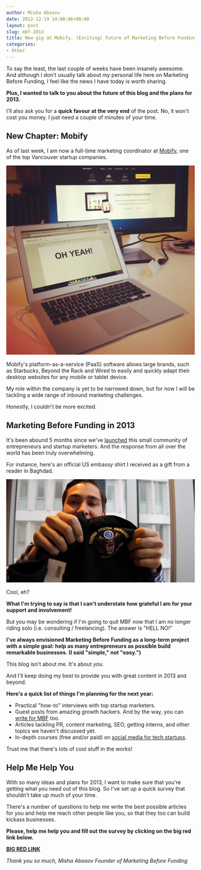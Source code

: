 ```yaml
---
author: Misha Abasov
date: 2012-12-19 14:00:06+00:00
layout: post
slug: mbf-2013
title: New gig at Mobify. (Exciting) Future of Marketing Before Funding
categories:
- Other
---
```


To say the least, the last couple of weeks have been insanely awesome. And although I don't usually talk about my personal life here on Marketing Before Funding, I feel like the news I have today is worth sharing.

**Plus, I wanted to talk to you about the future of this blog and the plans for 2013.**

I'll also ask you for a **quick favour at the very end** of the post. No, it won't cost you money. I just need a couple of minutes of your time.

<!-- more -->

## New Chapter: Mobify


As of last week, I am now a full-time marketing coordinator at [Mobify](//mobify.com), one of the top Vancouver startup companies.

![Misha Abasov's Desk at Mobify](/wp-content/uploads/2012/12/2012-12-11-17.37.59.jpg)

Mobify's platform-as-a-service (PaaS) software allows large brands, such as Starbucks, Beyond the Rack and Wired to easily and quickly adapt their desktop websites for any mobile or tablet device.

My role within the company is yet to be narrowed down, but for now I will be tackling a wide range of inbound marketing challenges.

Honestly, I couldn't be more excited.


## Marketing Before Funding in 2013


It's been abound 5 months since we've [launched](/2012/08/07/startup-marketing-priorities/) this small community of entrepreneurs and startup marketers. And the response from all over the world has been truly overwhelming.

For instance, here's an official US embassy shirt I received as a gift from a reader in Baghdad.

![Shirt from the US embassy in Baghdad ](/wp-content/uploads/2012/12/Screen-Shot-2012-12-18-at-8.08.53-PM.png)

Cool, eh?

**What I'm trying to say is that I can't understate how grateful I am for your support and involvement!**

But you may be wondering if I'm going to quit MBF now that I am no longer riding solo (i.e. consulting / freelancing). The answer is "HELL NO!"

**I've always envisioned Marketing Before Funding as a long-term project with a simple goal: help as many entrepreneurs as possible build remarkable businesses. (I said "simple," not "easy.")**

This blog isn't about me. It's about _you_.

And I'll keep doing my best to provide you with great content in 2013 and beyond.

**Here's a quick list of things I'm planning for the next year:**

  * Practical "how-to" interviews with top startup marketers.
  * Guest posts from amazing growth hackers. And by the way, you can [write for MBF](/guest-post/) too.
  * Articles tackling PR, content marketing, SEO, getting interns, and other topics we haven't discussed yet.
  * In-depth courses (free and/or paid) on [social media for tech startups](/category/social-media/).

Trust me that there's lots of cool stuff in the works!


## Help Me Help You

With so many ideas and plans for 2013, I want to make sure that you're getting what you need out of this blog. So I've set up a quick survey that shouldn't take up much of your time.

There's a number of questions to help me write the best possible articles for you and help me reach other people like you, so that they too can build kickass businesses.

**Please, help me help you and fill out the survey by clicking on the big red link below.**

[**BIG RED LINK**](//docs.google.com/a/marketingbeforefunding.com/spreadsheet/viewform?formkey=dFBmVklSUzJGSkpJY0ltZ3YzLXlXR1E6MQ)


_Thank you so much,
Misha Abasov
Founder of Marketing Before Funding_
